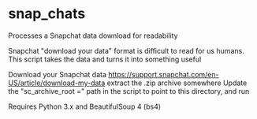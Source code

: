 # snap_chats
Processes a Snapchat data download for readability

Snapchat "download your data" format is difficult to read for us humans.  This script takes the data and turns it into something useful

Download your Snapchat data
https://support.snapchat.com/en-US/article/download-my-data
extract the .zip archive somewhere
Update the "sc_archive_root =" path in the script to point to this directory, and run

Requires Python 3.x and BeautifulSoup 4 (bs4)

